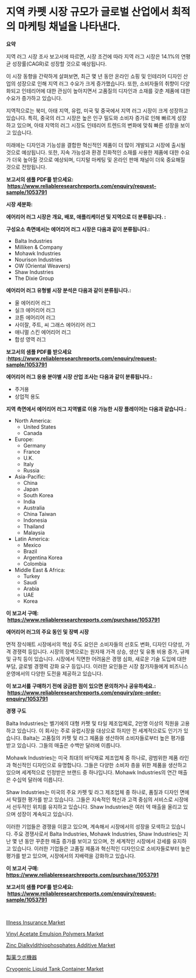 <p><h1>지역 카펫 시장 규모가 글로벌 산업에서 최적의 마케팅 채널을 나타낸다.</h1></p><p><strong>요약</strong></p>
<p><p>지역 러그 시장 조사 보고서에 따르면, 시장 조건에 따라 지역 러그 시장은 14.1%의 연평균 성장률(CAGR)로 성장할 것으로 예상됩니다.</p><p>이 시장 동향을 간략하게 살펴보면, 최근 몇 년 동안 온라인 쇼핑 및 인테리어 디자인 산업의 성장으로 인해 지역 러그 수요가 크게 증가했습니다. 또한, 소비자들의 취향이 다양화되고 인테리어에 대한 관심이 높아지면서 고품질의 디자인과 소재를 갖춘 제품에 대한 수요가 증가하고 있습니다.</p><p>지역적으로는 북미, 아태 지역, 유럽, 미국 및 중국에서 지역 러그 시장이 크게 성장하고 있습니다. 특히, 중국의 러그 시장은 높은 인구 밀도와 소비자 증가로 인해 빠르게 성장하고 있으며, 아태 지역의 러그 시장도 인테리어 트렌드의 변화에 맞춰 빠른 성장을 보이고 있습니다.</p><p>미래에는 디자인과 기능성을 결합한 혁신적인 제품이 더 많이 개발되고 시장에 출시될 것으로 예상됩니다. 또한, 지속 가능성과 환경 친화적인 소재를 사용한 제품에 대한 수요가 더욱 높아질 것으로 예상되며, 디지털 마케팅 및 온라인 판매 채널이 더욱 중요해질 것으로 전망됩니다.</p></p>
<p><strong>보고서의 샘플 PDF를 받으세요: &nbsp;<a href="https://www.reliableresearchreports.com/enquiry/request-sample/1053791">https://www.reliableresearchreports.com/enquiry/request-sample/1053791</a></strong></p>
<p><strong>시장 세분화:</strong></p>
<p><strong> 에어리어 러그 시장은 개요, 배포, 애플리케이션 및 지역으로 더 분류됩니다. :</strong></p>
<p><strong>구성요소 측면에서는 에어리어 러그 시장은 다음과 같이 분류됩니다.:</strong></p>
<p><ul><li>Balta Industries</li><li>Milliken & Company</li><li>Mohawk Industries</li><li>Nourison Industries</li><li>OW (Oriental Weavers)</li><li>Shaw Industries</li><li>The Dixie Group</li></ul></p>
<p><strong> 에어리어 러그 유형별 시장 분석은 다음과 같이 분류됩니다.:</strong></p>
<p><ul><li>울 에어리어 러그</li><li>실크 에어리어 러그</li><li>코튼 에어리어 러그</li><li>사이잘, 주트, 씨 그래스 에어리어 러그</li><li>애니멀 스킨 에어리어 러그</li><li>합성 영역 러그</li></ul></p>
<p><strong>보고서의 샘플 PDF를 받으세요 :<a href="https://www.reliableresearchreports.com/enquiry/request-sample/1053791">https://www.reliableresearchreports.com/enquiry/request-sample/1053791</a></strong></p>
<p><strong> 에어리어 러그 응용 분야별 시장 산업 조사는 다음과 같이 분류됩니다.:</strong></p>
<p><ul><li>주거용</li><li>상업적 용도</li></ul></p>
<p><strong>지역 측면에서 에어리어 러그 지역별로 이용 가능한 시장 플레이어는 다음과 같습니다.:</strong></p>
<p><ul>
    <li>
        North America:
        <ul>
            <li>United States</li>
            <li>Canada</li>
        </ul>
    </li>
    <li>
        Europe:
        <ul>
            <li>Germany</li>
            <li>France</li>
            <li>U.K.</li>
            <li>Italy</li>
            <li>Russia</li>
        </ul>
    </li>
    <li>
        Asia-Pacific:
        <ul>
            <li>China</li>
            <li>Japan</li>
            <li>South Korea</li>
            <li>India</li>
            <li>Australia</li>
            <li>China Taiwan</li>
            <li>Indonesia</li>
            <li>Thailand</li>
            <li>Malaysia</li>
        </ul>
    </li>
    <li>
        Latin America:
        <ul>
            <li>Mexico</li>
            <li>Brazil</li>
            <li>Argentina Korea</li>
            <li>Colombia</li>
        </ul>
    </li>
    <li>
        Middle East & Africa:
        <ul>
            <li>Turkey</li>
            <li>Saudi</li>
            <li>Arabia</li>
            <li>UAE</li>
            <li>Korea</li>
        </ul>
    </li>
    </ul></p>
<p><strong>이 보고서 구매: &nbsp;<a href="https://www.reliableresearchreports.com/purchase/1053791">https://www.reliableresearchreports.com/purchase/1053791</a></strong></p>
<p><strong>에어리어 러그의 주요 동인 및 장벽 시장</strong></p>
<p><p>면적 장식매트 시장에서의 핵심 주도 요인은 소비자들의 선호도 변화, 디자인 다양성, 가격 경쟁력 등입니다. 시장의 장벽으로는 원자재 가격 상승, 생산 및 유통 비용 증가, 규제 및 규칙 등이 있습니다. 시장에서 직면한 어려움은 경쟁 심화, 새로운 기술 도입에 대한 부담, 글로벌 경쟁력 강화 요구 등입니다. 이러한 요인들은 시장 참가자들에게 비즈니스 운영에서의 다양한 도전을 제공하고 있습니다.</p></p>
<p><strong>이 보고서를 구매하기 전에 궁금한 점이 있으면 문의하거나 공유하세요.: &nbsp;<a href="https://www.reliableresearchreports.com/enquiry/pre-order-enquiry/1053791">https://www.reliableresearchreports.com/enquiry/pre-order-enquiry/1053791</a></strong></p>
<p><strong>경쟁 구도</strong></p>
<p><p>Balta Industries는 벨기에의 대형 카펫 및 타일 제조업체로, 2만명 이상의 직원을 고용하고 있습니다. 이 회사는 주로 유럽시장을 대상으로 하지만 전 세계적으로도 인기가 있습니다. Balta는 고품질의 카펫 및 라그 제품을 생산하여 소비자들로부터 높은 평가를 받고 있습니다. 그들의 매출은 수백만 달러에 이릅니다.</p><p>Mohawk Industries는 미국 최대의 바닥재료 제조업체 중 하나로, 광범위한 제품 라인과 혁신적인 디자인으로 유명합니다. 그들은 다양한 소비자 층을 위한 제품을 생산하고 있으며 세계적으로 인정받은 브랜드 중 하나입니다. Mohawk Industries의 연간 매출은 수십억 달러에 이릅니다.</p><p>Shaw Industries는 미국의 주요 카펫 및 라그 제조업체 중 하나로, 품질과 디자인 면에서 탁월한 평가를 받고 있습니다. 그들은 지속적인 혁신과 고객 중심의 서비스로 시장에서 선두적인 위치를 유지하고 있습니다. Shaw Industries은 여러 억 매출을 올리고 있으며 성장이 계속되고 있습니다.</p><p>이러한 기업들은 경쟁을 이끌고 있으며, 계속해서 시장에서의 성장을 모색하고 있습니다. 주요 경쟁사로서 Balta Industries, Mohawk Industries, Shaw Industries는 지난 몇 년 동안 꾸준한 매출 증가를 보이고 있으며, 전 세계적인 시장에서 강세를 유지하고 있습니다. 이러한 기업들은 고품질 제품과 혁신적인 디자인으로 소비자들로부터 높은 평가를 받고 있으며, 시장에서의 지배력을 강화하고 있습니다.</p></p>
<p><strong>이 보고서 구매: &nbsp; <a href="https://www.reliableresearchreports.com/purchase/1053791">https://www.reliableresearchreports.com/purchase/1053791</a></strong></p>
<p><strong>보고서의 샘플 PDF를 받으세요: &nbsp;<a href="https://www.reliableresearchreports.com/enquiry/request-sample/1053791">https://www.reliableresearchreports.com/enquiry/request-sample/1053791</a></strong><strong></strong></p>
<p>&nbsp;</p>
<p><p><a href="https://meowing-canidae-761.notion.site/Illness-Insurance-Market-Size-Growing-and-Forecasted-for-period-from-2024-2031-and-provides-comple-896ceea0a93746da91a2295f94ce741c">Illness Insurance Market</a></p><p><a href="https://github.com/RoccoManning/Market-Research-Report-List-3/blob/main/vinyl-acetate-emulsion-polymers-market.md">Vinyl Acetate Emulsion Polymers Market</a></p><p><a href="https://github.com/gulaimolin/Market-Research-Report-List-3/blob/main/zinc-dialkyldithiophosphates-additive-market.md">Zinc Dialkyldithiophosphates Additive Market</a></p><p><a href="https://github.com/oqxogxyvqe90775/Market-Research-Report-List-1/blob/main/4483025189767.md">製薬ラボ機器</a></p><p><a href="https://issuu.com/reportprime-2/docs/cryogenic-liquid-tank-container-market-size-2030.p">Cryogenic Liquid Tank Container Market</a></p></p>